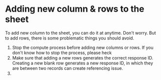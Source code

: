 # Adding new column & rows to the sheet

To add new column to the sheet, you can do it at anytime. Don't worry. But to add rows, there is some problematic things you should avoid.

1. Stop the compute process before adding new columns or rows. If you don't know how to stop the process, please heck
2. Make sure that adding a new rows generates the correct response ID. Creating a new blank row generates a new response ID, in which they are between two records can create referencing issue.
3.